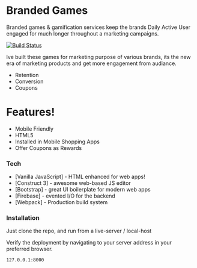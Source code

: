 # Branded Games

Branded games & gamification services keep the brands Daily Active User engaged for much longer throughout a marketing campaigns.

[![Build Status](https://travis-ci.org/joemccann/dillinger.svg?branch=master)](https://github.com/vimaleurakaa/product-games.git)

Ive built these games for marketing purpose of various brands, its the new era of marketing products and get more engagement from audiance.

- Retention
- Conversion
- Coupons

# Features!

- Mobile Friendly
- HTML5
- Installed in Mobile Shopping Apps
- Offer Coupons as Rewards

### Tech

- [Vanilla JavaScript] - HTML enhanced for web apps!
- [Construct 3] - awesome web-based JS editor
- [Bootstrap] - great UI boilerplate for modern web apps
- [Firebase] - evented I/O for the backend
- [Webpack] - Production build system

### Installation

Just clone the repo, and run from a live-server / local-host

Verify the deployment by navigating to your server address in your preferred browser.

```sh
127.0.0.1:8000
```
